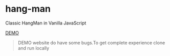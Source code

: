 # hang-man
Classic HangMan in Vanilla JavaScript 

[DEMO](https://prajyu.github.io/hang-man/website/index.html)

>DEMO website do have some bugs.To get complete experience clone and run locally
